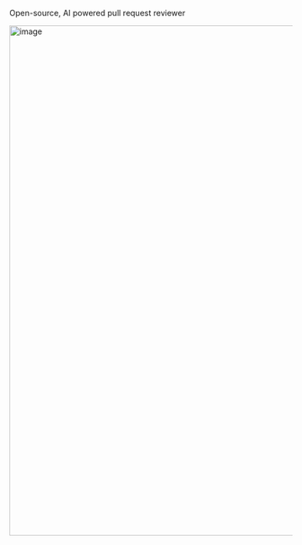 Open-source, AI powered pull request reviewer

<img width="1902" height="909" alt="image" src="https://github.com/user-attachments/assets/a96630d3-9b25-42d6-9e24-f0382a7bc3bd" />
